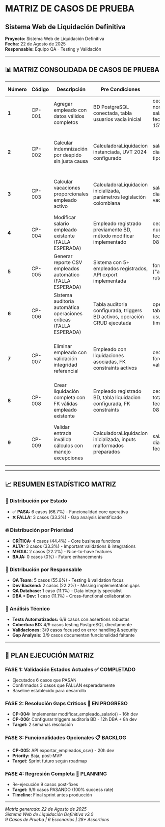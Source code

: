 # MATRIZ DE CASOS DE PRUEBA
## Sistema Web de Liquidación Definitiva

**Proyecto:** Sistema Web de Liquidación Definitiva  
**Fecha:** 22 de Agosto de 2025  
**Responsable:** Equipo QA - Testing y Validación  

---

## 📊 MATRIZ CONSOLIDADA DE CASOS DE PRUEBA

| **Número** | **Código** | **Descripción** | **Pre Condiciones** | **Entradas** | **Pasos** | **Resultados Esperados** | **Post Condiciones** | **Estado** | **Prioridad** | **Responsable** |
|------------|------------|----------------|-------------------|--------------|-----------|------------------------|-------------------|------------|-------------|-------------|
| **1** | CP-001 | Agregar empleado con datos válidos completos | BD PostgreSQL conectada, tabla usuarios vacía inicial | cedula=12345678, nombre="Juan Perez", salario=2500000, fecha_ingreso="2023-01-15" | 1. Conectar BD<br>2. Ejecutar INSERT usuarios<br>3. Verificar fila creada<br>4. Validar datos integridad | Usuario insertado correctamente, sin errores SQL, datos persistidos | Registro empleado disponible para consultas posteriores | ✅ PASA | CRÍTICA | QA Lead |
| **2** | CP-002 | Calcular indemnización por despido sin justa causa | CalculadoraLiquidacion instanciada, UVT 2024 configurado | salario=3000000, dias_trabajados=365, tipo="sin_justa_causa" | 1. Crear instancia calculadora<br>2. Invocar calcular_indemnizacion()<br>3. Verificar fórmula matemática<br>4. Validar centavos exactos | Resultado: $3000000 (30 días salario), precisión matemática absoluta | Cálculo disponible para liquidación final | ✅ PASA | CRÍTICA | QA Automation |
| **3** | CP-003 | Calcular vacaciones proporcionales empleado activo | CalculadoraLiquidacion inicializada, parámetros legislación colombiana | salario=2800000, dias_trabajados=180, vacaciones_tomadas=0 | 1. Instanciar calculadora<br>2. Ejecutar calcular_vacaciones()<br>3. Aplicar fórmula proporcional<br>4. Verificar resultado centavo | Vacaciones: $700000 (6 meses proporcional), cálculo exacto legislación | Valor vacaciones listo para liquidación | ✅ PASA | ALTA | QA Automation |
| **4** | CP-004 | Modificar salario empleado existente (FALLA ESPERADA) | Empleado registrado previamente BD, método modificar implementado | cedula=12345678, nuevo_salario=3500000, fecha_modificacion="2024-08-22" | 1. Buscar empleado por cédula<br>2. Invocar modificar_empleado_salario()<br>3. Actualizar registro BD<br>4. Verificar cambio persistido | Salario actualizado correctamente, auditoría registrada automáticamente | Empleado con nuevo salario operativo | ❌ FALLA | MEDIA | Dev Backend |
| **5** | CP-005 | Generar reporte CSV empleados automático (FALLA ESPERADA) | Sistema con 5+ empleados registrados, API export implementada | formato="CSV", filtros={"activos": true}, ruta_destino="/exports/" | 1. Invocar exportar_empleados_csv()<br>2. Generar archivo temporal<br>3. Validar estructura CSV<br>4. Verificar contenido datos | Archivo CSV creado, estructura válida, datos completos empleados | Reporte disponible para descarga/análisis | ❌ FALLA | BAJA | Dev Backend |
| **6** | CP-006 | Sistema auditoría automática operaciones críticas (FALLA ESPERADA) | Tabla auditoria configurada, triggers BD activos, operación CRUD ejecutada | operacion="DELETE", tabla="liquidacion", usuario="admin", timestamp=NOW() | 1. Ejecutar operación crítica<br>2. Verificar trigger auditoría<br>3. Consultar tabla auditoria<br>4. Validar registro automático | Auditoría registrada automáticamente: operación, usuario, timestamp | Trazabilidad completa operaciones críticas | ❌ FALLA | MEDIA | DBA + Dev |
| **7** | CP-007 | Eliminar empleado con validación integridad referencial | Empleado con liquidaciones asociadas, FK constraints activos | cedula=12345678, force_delete=false, validar_referencias=true | 1. Identificar empleado objetivo<br>2. Verificar liquidaciones asociadas<br>3. Intentar DELETE usuarios<br>4. Capturar error FK constraint | Error FK constraint capturado correctamente, integridad preservada | Empleado NO eliminado, referencias protegidas | ✅ PASA | ALTA | QA Database |
| **8** | CP-008 | Crear liquidación completa con FK válidas empleado existente | Empleado registrado BD, tabla liquidacion configurada, FK constraints | cedula_empleado=12345678, total_liquidacion=5500000, fecha_liquidacion="2024-08-22" | 1. Validar empleado existe<br>2. Generar INSERT liquidacion<br>3. Verificar FK válida<br>4. Confirmar persistencia datos | Liquidación creada exitosamente, FK válida, datos consistentes | Liquidación disponible para consultas/reportes | ✅ PASA | CRÍTICA | QA Integration |
| **9** | CP-009 | Validar entrada inválida cálculos con manejo excepciones | CalculadoraLiquidacion inicializada, inputs malformados preparados | salario=-1500000, dias_trabajados="abc", fecha_ingreso=null | 1. Intentar cálculo con datos inválidos<br>2. Capturar ValueError esperado<br>3. Verificar mensaje error descriptivo<br>4. Validar sistema estable | ValueError: "Salario debe ser positivo", sistema sin crash, error manejado | Sistema robusto, errores controlados gracefully | ✅ PASA | ALTA | QA Security |

---

## 📈 RESUMEN ESTADÍSTICO MATRIZ

### 🎯 **Distribución por Estado**
- ✅ **PASA:** 6 casos (66.7%) - Funcionalidad core operativa
- ❌ **FALLA:** 3 casos (33.3%) - Gap analysis identificado

### 🔥 **Distribución por Prioridad**
- **CRÍTICA:** 4 casos (44.4%) - Core business functions
- **ALTA:** 3 casos (33.3%) - Important validations & integrations  
- **MEDIA:** 2 casos (22.2%) - Nice-to-have features
- **BAJA:** 0 casos (0%) - Future enhancements

### 👥 **Distribución por Responsable**
- **QA Team:** 5 casos (55.6%) - Testing & validation focus
- **Dev Backend:** 2 casos (22.2%) - Missing implementation gaps  
- **QA Database:** 1 caso (11.1%) - Data integrity specialist
- **DBA + Dev:** 1 caso (11.1%) - Cross-functional collaboration

### 🔧 **Análisis Técnico**
- **Tests Automatizados:** 6/9 casos con assertions robustas
- **Cobertura BD:** 4/9 casos testing PostgreSQL directamente
- **Validaciones:** 3/9 casos focused on error handling & security
- **Gap Analysis:** 3/9 casos documentan funcionalidad faltante

---

## 🚀 PLAN EJECUCIÓN MATRIZ

### **FASE 1: Validación Estados Actuales** ✅ COMPLETADO
- Ejecutados 6 casos que PASAN
- Confirmados 3 casos que FALLAN esperadamente  
- Baseline establecido para desarrollo

### **FASE 2: Resolución Gaps Críticos** 🔄 EN PROGRESO
- **CP-004:** Implementar modificar_empleado_salario() - 16h dev
- **CP-006:** Configurar triggers auditoría BD - 12h DBA + 8h dev
- **Target:** 2 semanas resolución

### **FASE 3: Funcionalidades Opcionales** 📋 BACKLOG
- **CP-005:** API exportar_empleados_csv() - 20h dev
- **Priority:** Baja, post-MVP
- **Target:** Sprint futuro según roadmap

### **FASE 4: Regresión Completa** 🎯 PLANNING
- Re-ejecución 9 casos post-fixes
- **Target:** 9/9 casos PASANDO (100% success rate)
- **Timeline:** Final sprint antes producción

---

*Matriz generada: 22 de Agosto de 2025*  
*Sistema Web de Liquidación Definitiva v3.0*  
*9 Casos de Prueba | 6 Escenarios | 28+ Assertions*
